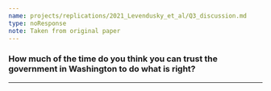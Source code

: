 ```yaml
---
name: projects/replications/2021_Levendusky_et_al/Q3_discussion.md
type: noResponse
note: Taken from original paper
---
```


### How much of the time do you think you can trust the government in Washington to do what is right? 

---
